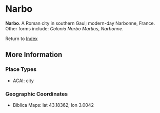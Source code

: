 # Narbo
**Narbo**. 
A Roman city in southern Gaul; modern-day Narbonne, France. 
Other forms include: 
*Colonia Narbo Martius*, *Narbonne*. 








Return to [Index](00-Index.md)

## More Information

### Place Types

* ACAI: city



### Geographic Coordinates

* Biblica Maps: lat 43.18362; lon 3.0042





